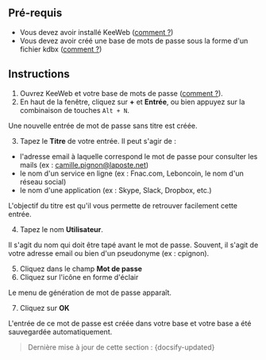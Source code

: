 ## Pré-requis

- Vous devez avoir installé KeeWeb ([comment ?](tasks/keeweb-installing.md))
- Vous devez avoir créé une base de mots de passe sous la forme d'un fichier kdbx ([comment ?](tasks/keeweb-creating-new-database.md))

## Instructions

1. Ouvrez KeeWeb et votre base de mots de passe ([comment ?](tasks/keeweb-opening-database.md)).
2. En haut de la fenêtre, cliquez sur **+** et **Entrée**, ou bien appuyez sur la combinaison de touches `Alt + N`.

Une nouvelle entrée de mot de passe sans titre est créée.

3. Tapez le **Titre** de votre entrée. Il peut s'agir de :
  - l'adresse email à laquelle correspond le mot de passe pour consulter les mails (ex : camille.pignon@laposte.net)
  - le nom d'un service en ligne (ex : Fnac.com, Leboncoin, le nom d'un réseau social)
  - le nom d'une application (ex : Skype, Slack, Dropbox, etc.)

L'objectif du titre est qu'il vous permette de retrouver facilement cette entrée.

4. Tapez le nom **Utilisateur**.

Il s'agit du nom qui doit être tapé avant le mot de passe. Souvent, il s'agit de votre adresse email ou bien d'un pseudonyme (ex : cpignon).

5. Cliquez dans le champ **Mot de passe**
6. Cliquez sur l'icône en forme d'éclair

Le menu de génération de mot de passe apparaît.

7. Cliquez sur **OK**

L'entrée de ce mot de passe est créée dans votre base et votre base a été sauvegardée automatiquement.

> Dernière mise à jour de cette section : {docsify-updated}
